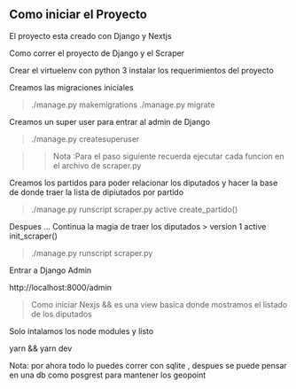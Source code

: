 ## Como iniciar el Proyecto 

El proyecto esta creado con Django y Nextjs

Como correr el proyecto de Django y el Scraper

Crear el virtuelenv con python 3
     instalar los requerimientos del proyecto 


Creamos las migraciones iniciales 

> ./manage.py makemigrations
> ./manage.py migrate

Creamos un super user para entrar al admin de Django 

> ./manage.py createsuperuser

>> Nota :Para el paso siguiente recuerda ejecutar cada funcion en el archivo de scraper.py

Creamos los partidos para poder relacionar los diputados y hacer la base de donde traer la lista de dipiutados por partido

> ./manage.py runscript scraper.py active create_partido()

Despues ...  Continua la magia de traer los diputados  > version 1
active init_scraper()
> ./manage.py runscript scraper.py 


Entrar a Django Admin

http://localhost:8000/admin



>Como iniciar Nexjs  && es una view basica donde mostramos el listado de los diputados

Solo intalamos los node modules  y listo 

yarn && yarn dev 


Nota: por ahora todo lo puedes correr con sqlite , despues se puede pensar en una db como posgrest para mantener los geopoint